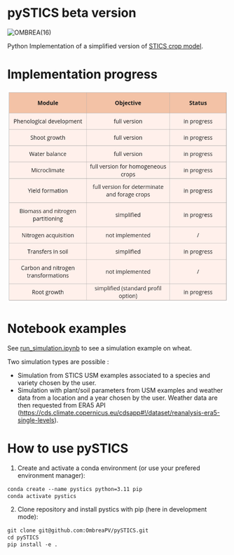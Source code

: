 # pySTICS beta version
<img width="740" alt="OMBREA(16)" src="https://github.com/OmbreaPV/pySTICS/assets/105670904/d68a7c73-4bb7-4a15-8385-dd82508ce496">


Python Implementation of a simplified version of [STICS crop model](https://eng-stics.paca.hub.inrae.fr).

# Implementation progress
![](https://github.com/OmbreaPV/pySTICS/blob/e8d41405772a5c036d72f4e8a1265594391a4564/docs/source/_static/table_progress.png)

# Notebook examples
See [run_simulation.ipynb](Notebooks/run_simulation.ipynb) to see a simulation example on wheat.

Two simulation types are possible :
- Simulation from STICS USM examples associated to a species and variety chosen by the user.
- Simulation with plant/soil parameters from USM examples and weather data from a location and a year chosen by the user. Weather data are then requested from ERA5 API (https://cds.climate.copernicus.eu/cdsapp#!/dataset/reanalysis-era5-single-levels).


# How to use pySTICS
1. Create and activate a conda environment (or use your prefered environment manager):
```
conda create --name pystics python=3.11 pip
conda activate pystics
```
2. Clone repository and install pystics with pip (here in development mode):
```
git clone git@github.com:OmbreaPV/pySTICS.git
cd pySTICS
pip install -e .
```
